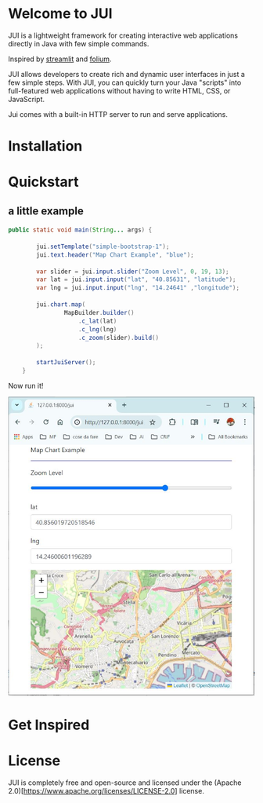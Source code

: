 # Welcome to JUI
JUI is a lightweight framework for creating interactive web applications directly in Java with few simple commands.

Inspired by [streamlit](https://github.com/streamlit/streamlit) and [folium](https://github.com/python-visualization/folium).

JUI allows developers to create rich and dynamic user interfaces in just a few simple steps. With JUI, you can quickly turn your Java "scripts" into full-featured web applications without having to write HTML, CSS, or JavaScript.

Jui comes with a built-in HTTP server to run and serve applications.

# Installation

# Quickstart

## a little example

```java
public static void main(String... args) {
		
		jui.setTemplate("simple-bootstrap-1");
		jui.text.header("Map Chart Example", "blue");
    	
    	var slider = jui.input.slider("Zoom Level", 0, 19, 13);
    	var lat = jui.input.input("lat", "40.85631", "latitude");
    	var lng = jui.input.input("lng", "14.24641" ,"longitude");
    	
    	jui.chart.map(
    			MapBuilder.builder()
    				.c_lat(lat)
    				.c_lng(lng)
    				.c_zoom(slider).build()
    	);
    	
    	startJuiServer();
	}
```

Now run it!

![Alt text](images/little-example.JPG "JUI example")


# Get Inspired

# License
JUI is completely free and open-source and licensed under the (Apache 2.0)[https://www.apache.org/licenses/LICENSE-2.0] license.
